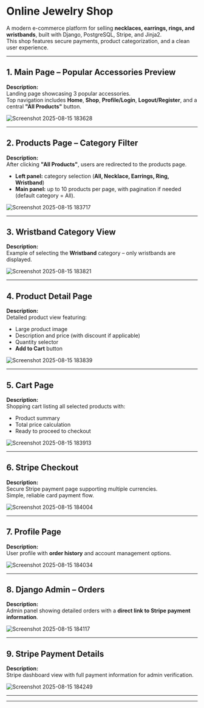 # Online Jewelry Shop

A modern e-commerce platform for selling **necklaces, earrings, rings, and wristbands**, built with Django, PostgreSQL, Stripe, and Jinja2.  
This shop features secure payments, product categorization, and a clean user experience.  

---

## 1. Main Page – Popular Accessories Preview
**Description:**  
Landing page showcasing 3 popular accessories.  
Top navigation includes **Home**, **Shop**, **Profile/Login**, **Logout/Register**, and a central **"All Products"** button.  

![Screenshot 2025-08-15 183628](https://github.com/user-attachments/assets/1303b5e9-bb3c-4d60-9437-22bc4a84b4de)


---

## 2. Products Page – Category Filter
**Description:**  
After clicking **"All Products"**, users are redirected to the products page.  
- **Left panel:** category selection (**All, Necklace, Earrings, Ring, Wristband**)  
- **Main panel:** up to 10 products per page, with pagination if needed (default category = All).  

![Screenshot 2025-08-15 183717](https://github.com/user-attachments/assets/6d758571-3d08-40ab-a99c-3dfffd359e9a)


---

## 3. Wristband Category View
**Description:**  
Example of selecting the **Wristband** category – only wristbands are displayed.  

![Screenshot 2025-08-15 183821](https://github.com/user-attachments/assets/8771cfb0-aa26-45da-943a-aebc1e4f54a1)


---

## 4. Product Detail Page
**Description:**  
Detailed product view featuring:  
- Large product image  
- Description and price (with discount if applicable)  
- Quantity selector  
- **Add to Cart** button  

![Screenshot 2025-08-15 183839](https://github.com/user-attachments/assets/5f7a7057-c7e6-417c-b80f-b431268f1459)


---

## 5. Cart Page
**Description:**  
Shopping cart listing all selected products with:  
- Product summary  
- Total price calculation  
- Ready to proceed to checkout  

![Screenshot 2025-08-15 183913](https://github.com/user-attachments/assets/941e42f8-2626-492a-95ad-d9a63c2ab9cd)


---

## 6. Stripe Checkout
**Description:**  
Secure Stripe payment page supporting multiple currencies.  
Simple, reliable card payment flow.  

![Screenshot 2025-08-15 184004](https://github.com/user-attachments/assets/234f266e-212b-4616-b77b-3194f0325192)


---

## 7. Profile Page
**Description:**  
User profile with **order history** and account management options.  

![Screenshot 2025-08-15 184034](https://github.com/user-attachments/assets/31e7d7b7-24ec-4b27-9895-fb6a693636e8)


---

## 8. Django Admin – Orders
**Description:**  
Admin panel showing detailed orders with a **direct link to Stripe payment information**.  

![Screenshot 2025-08-15 184117](https://github.com/user-attachments/assets/9b9f54a4-0002-4b06-8259-a84d658625b6)


---

## 9. Stripe Payment Details
**Description:**  
Stripe dashboard view with full payment information for admin verification.  

![Screenshot 2025-08-15 184249](https://github.com/user-attachments/assets/5cd2bbb3-2ef2-44b3-8439-2261dabfc870)


---

---
